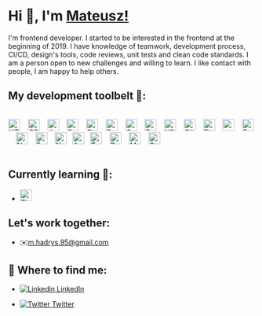 # Hi 👋, I'm [Mateusz!](https://www.linkedin.com/in/mateusz-hadry%C5%9B-02a4951a2/)

I'm frontend developer. I started to be interested in the frontend at the beginning of 2019. I have knowledge of teamwork, development process, CI/CD, design's tools, code reviews, unit tests and clean code standards. I am a person open to new challenges and willing to learn. I like contact with people, I am happy to help others.<br>

<!--
- 🤔 I’m looking for help with ...
- 💬 Ask me about ...
- 📫 How to reach me: ...
- 😄 Pronouns: ...
- ⚡ Fun fact: ...
-->

<!--- 🔭 I’m currently working on [title](link)-->

## My development toolbelt 🚀:

<br><img alt="HTML" title="HTML" src="https://user-images.githubusercontent.com/1680157/87443762-4af82c80-c5cc-11ea-85cf-57be0e83c169.png" height="24">&nbsp;&nbsp;&nbsp;&nbsp;<img alt="CSS" title="CSS" src="https://user-images.githubusercontent.com/1680157/87443759-4a5f9600-c5cc-11ea-8ae0-715433c1f781.png" height="24">&nbsp;&nbsp;&nbsp;&nbsp;<img alt="JavaScript" title="JavaScript" src="https://user-images.githubusercontent.com/1680157/87443764-4af82c80-c5cc-11ea-82c2-c368ee12cf6d.png" height="24">&nbsp;&nbsp;&nbsp;&nbsp;<img alt="SaSS" title="SASS" src="https://i.imgur.com/LMoZpjV.png" height="24">&nbsp;&nbsp;&nbsp;&nbsp;<img alt="StyledComponents" title="StyledComponents" src="https://i.imgur.com/e1K0LPg.png" height="24">&nbsp;&nbsp;&nbsp;&nbsp;<img alt="ReactJS" title="ReactJS" src="https://i.imgur.com/rxEm83S.png" height="24">&nbsp;&nbsp;&nbsp;&nbsp;<img alt="GatsbyJS" title="GatsbyJS" src="https://i.imgur.com/2IONuD0.png" height="24">&nbsp;&nbsp;&nbsp;&nbsp;<img alt="Redux=" title="Redux" src="https://i.imgur.com/dFSO9rn.png" height="24">&nbsp;&nbsp;&nbsp;&nbsp;<img alt="VS Code" title="VS Code" src="https://user-images.githubusercontent.com/1680157/87443751-492e6900-c5cc-11ea-9854-f82d4d921133.png" height="24">&nbsp;&nbsp;&nbsp;&nbsp;<img alt="Git" title="Git" src="https://user-images.githubusercontent.com/1680157/87443755-49c6ff80-c5cc-11ea-954a-579f7c72873a.png" height="24">&nbsp;&nbsp;&nbsp;&nbsp;<img alt="Firebase" title="Firebase" src="https://i.imgur.com/RxstTy6.png" height="24">&nbsp;&nbsp;&nbsp;&nbsp;<img alt="gsap" title="gsap" src="https://i.imgur.com/c2IraJW.png" height="24">&nbsp;&nbsp;&nbsp;&nbsp;<img alt="Framer-Motion" title="Framer-Motion" src="https://i.imgur.com/gb3Wc4N.png" height="24">&nbsp;&nbsp;&nbsp;&nbsp;<img alt="Node" title="Node" src="https://i.imgur.com/guG3Hry.png" height="24">&nbsp;&nbsp;&nbsp;&nbsp;<img alt="Formik" title="Formik" src="https://i.imgur.com/1tfEPoq.png" height="24">&nbsp;&nbsp;&nbsp;&nbsp;<img alt="NextJS" title="NextJS" src="https://upload.wikimedia.org/wikipedia/commons/thumb/8/8e/Nextjs-logo.svg/1200px-Nextjs-logo.svg.png" height="24">&nbsp;&nbsp;&nbsp;<img alt="ApolloJS" title="ApolloJS" src="https://avatars.githubusercontent.com/u/17189275?s=280&v=4" height="24">&nbsp;&nbsp;&nbsp;<img alt="Typescript" title="Typescript" src="https://miro.medium.com/max/816/1*TpbxEQy4ckB-g31PwUQPlg.png" height="24">&nbsp;&nbsp;&nbsp;&nbsp;<img alt="Docker" title="Docker" src="https://www.docker.com/sites/default/files/d8/2019-07/vertical-logo-monochromatic.png" height="24">&nbsp;&nbsp;&nbsp;&nbsp;<img alt="Magento2" title="Magento2" src="https://jvmsaas.com/media/magefan_blog/magento-2-module-copy_1.png" height="24">&nbsp;&nbsp;&nbsp;&nbsp;<img alt="Strapi" title="Strapi" src="https://res.cloudinary.com/practicaldev/image/fetch/s--ha3_p89n--/c_fill,f_auto,fl_progressive,h_320,q_auto,w_320/https://dev-to-uploads.s3.amazonaws.com/uploads/user/profile_image/134122/596103e7-f776-4202-9dcb-e133ce3cb222.png" height="24"><br><br>

## Currently learning 💪:

- <img alt="ThreeJS" title="ThreeJS" src="https://camo.githubusercontent.com/d1dcccc670fbedfb44334f97aec061aa6aadafc9e5e46b61413f2d1c93e702f9/68747470733a2f2f696e67656e75697479736f6674776172656c6162732e636f6d2f77702d636f6e74656e742f75706c6f6164732f323032302f30312f74687265652d6a732d6c6f676f2e706e67" height="24">&nbsp;&nbsp;&nbsp;&nbsp;

<!-- ![Mateusz github stats](https://github-readme-stats.vercel.app/api?username=hadrysm&show_icons=true&theme=dark) -->

## Let's work together:

- ✉️m.hadrys.95@gmail.com

## 🤙 Where to find me:

- [![Linkedin](https://i.stack.imgur.com/gVE0j.png) LinkedIn](https://www.linkedin.com/in/mateusz-hadry%C5%9B/)

- [![Twitter](https://i.imgur.com/XtYrG7a.png) Twitter](https://twitter.com/hadrys_m)
